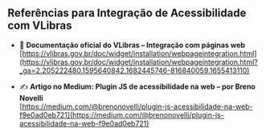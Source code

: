 ## Referências para Integração de Acessibilidade com VLibras

- 📘 **Documentação oficial do VLibras – Integração com páginas web**  
  [https://vlibras.gov.br/doc/widget/installation/webpageintegration.html](https://vlibras.gov.br/doc/widget/installation/webpageintegration.html?_ga=2.205222480.1595640842.1682445746-816840059.1655413110)

- ✍️ **Artigo no Medium: Plugin JS de acessibilidade na web – por Breno Novelli**  
  [https://medium.com/@brenonovelli/plugin-js-acessibilidade-na-web-f9e0ad0eb721](https://medium.com/@brenonovelli/plugin-js-acessibilidade-na-web-f9e0ad0eb721)
